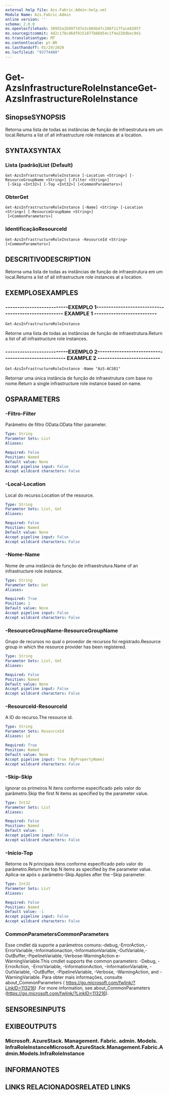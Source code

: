 ```yaml
---
external help file: Azs.Fabric.Admin-help.xml
Module Name: Azs.Fabric.Admin
online version: ''
schema: 2.0.0
ms.openlocfilehash: 39955a2b99ffd7e3c604b4fc288f117face8205f
ms.sourcegitcommit: 4d2c178cd6df9151877b08d54c1f4a228dbec9d1
ms.translationtype: MT
ms.contentlocale: pt-BR
ms.lasthandoff: 01/29/2020
ms.locfileid: "93774480"
---
```

# <span data-ttu-id="bccdb-101">Get-AzsInfrastructureRoleInstance</span><span class="sxs-lookup"><span data-stu-id="bccdb-101">Get-AzsInfrastructureRoleInstance</span></span>

## <span data-ttu-id="bccdb-102">Sinopse</span><span class="sxs-lookup"><span data-stu-id="bccdb-102">SYNOPSIS</span></span>
<span data-ttu-id="bccdb-103">Retorna uma lista de todas as instâncias de função de infraestrutura em um local.</span><span class="sxs-lookup"><span data-stu-id="bccdb-103">Returns a list of all infrastructure role instances at a location.</span></span>

## <span data-ttu-id="bccdb-104">SYNTAX</span><span class="sxs-lookup"><span data-stu-id="bccdb-104">SYNTAX</span></span>

### <span data-ttu-id="bccdb-105">Lista (padrão)</span><span class="sxs-lookup"><span data-stu-id="bccdb-105">List (Default)</span></span>
```
Get-AzsInfrastructureRoleInstance [-Location <String>] [-ResourceGroupName <String>] [-Filter <String>]
 [-Skip <Int32>] [-Top <Int32>] [<CommonParameters>]
```

### <span data-ttu-id="bccdb-106">Obter</span><span class="sxs-lookup"><span data-stu-id="bccdb-106">Get</span></span>
```
Get-AzsInfrastructureRoleInstance [-Name] <String> [-Location <String>] [-ResourceGroupName <String>]
 [<CommonParameters>]
```

### <span data-ttu-id="bccdb-107">Identificação</span><span class="sxs-lookup"><span data-stu-id="bccdb-107">ResourceId</span></span>
```
Get-AzsInfrastructureRoleInstance -ResourceId <String> [<CommonParameters>]
```

## <span data-ttu-id="bccdb-108">DESCRITIVO</span><span class="sxs-lookup"><span data-stu-id="bccdb-108">DESCRIPTION</span></span>
<span data-ttu-id="bccdb-109">Retorna uma lista de todas as instâncias de função de infraestrutura em um local.</span><span class="sxs-lookup"><span data-stu-id="bccdb-109">Returns a list of all infrastructure role instances at a location.</span></span>

## <span data-ttu-id="bccdb-110">EXEMPLOS</span><span class="sxs-lookup"><span data-stu-id="bccdb-110">EXAMPLES</span></span>

### <span data-ttu-id="bccdb-111">--------------------------EXEMPLO 1--------------------------</span><span class="sxs-lookup"><span data-stu-id="bccdb-111">-------------------------- EXAMPLE 1 --------------------------</span></span>
```
Get-AzsInfrastructureRoleInstance
```

<span data-ttu-id="bccdb-112">Retorne uma lista de todas as instâncias de função de infraestrutura.</span><span class="sxs-lookup"><span data-stu-id="bccdb-112">Return a list of all infrastructure role instances.</span></span>

### <span data-ttu-id="bccdb-113">--------------------------EXEMPLO 2--------------------------</span><span class="sxs-lookup"><span data-stu-id="bccdb-113">-------------------------- EXAMPLE 2 --------------------------</span></span>
```
Get-AzsInfrastructureRoleInstance -Name "AzS-ACS01"
```

<span data-ttu-id="bccdb-114">Retornar uma única instância de função de infraestrutura com base no nome.</span><span class="sxs-lookup"><span data-stu-id="bccdb-114">Return a single infrastructure role instance based on name.</span></span>

## <span data-ttu-id="bccdb-115">OS</span><span class="sxs-lookup"><span data-stu-id="bccdb-115">PARAMETERS</span></span>

### <span data-ttu-id="bccdb-116">-Filtro</span><span class="sxs-lookup"><span data-stu-id="bccdb-116">-Filter</span></span>
<span data-ttu-id="bccdb-117">Parâmetro de filtro OData.</span><span class="sxs-lookup"><span data-stu-id="bccdb-117">OData filter parameter.</span></span>

```yaml
Type: String
Parameter Sets: List
Aliases: 

Required: False
Position: Named
Default value: None
Accept pipeline input: False
Accept wildcard characters: False
```

### <span data-ttu-id="bccdb-118">-Local</span><span class="sxs-lookup"><span data-stu-id="bccdb-118">-Location</span></span>
<span data-ttu-id="bccdb-119">Local do recurso.</span><span class="sxs-lookup"><span data-stu-id="bccdb-119">Location of the resource.</span></span>

```yaml
Type: String
Parameter Sets: List, Get
Aliases: 

Required: False
Position: Named
Default value: None
Accept pipeline input: False
Accept wildcard characters: False
```

### <span data-ttu-id="bccdb-120">-Nome</span><span class="sxs-lookup"><span data-stu-id="bccdb-120">-Name</span></span>
<span data-ttu-id="bccdb-121">Nome de uma instância de função de infraestrutura.</span><span class="sxs-lookup"><span data-stu-id="bccdb-121">Name of an infrastructure role instance.</span></span>

```yaml
Type: String
Parameter Sets: Get
Aliases: 

Required: True
Position: 1
Default value: None
Accept pipeline input: False
Accept wildcard characters: False
```

### <span data-ttu-id="bccdb-122">-ResourceGroupName</span><span class="sxs-lookup"><span data-stu-id="bccdb-122">-ResourceGroupName</span></span>
<span data-ttu-id="bccdb-123">Grupo de recursos no qual o provedor de recursos foi registrado.</span><span class="sxs-lookup"><span data-stu-id="bccdb-123">Resource group in which the resource provider has been registered.</span></span>

```yaml
Type: String
Parameter Sets: List, Get
Aliases: 

Required: False
Position: Named
Default value: None
Accept pipeline input: False
Accept wildcard characters: False
```

### <span data-ttu-id="bccdb-124">-ResourceId</span><span class="sxs-lookup"><span data-stu-id="bccdb-124">-ResourceId</span></span>
<span data-ttu-id="bccdb-125">A ID do recurso.</span><span class="sxs-lookup"><span data-stu-id="bccdb-125">The resource id.</span></span>

```yaml
Type: String
Parameter Sets: ResourceId
Aliases: id

Required: True
Position: Named
Default value: None
Accept pipeline input: True (ByPropertyName)
Accept wildcard characters: False
```

### <span data-ttu-id="bccdb-126">-Skip</span><span class="sxs-lookup"><span data-stu-id="bccdb-126">-Skip</span></span>
<span data-ttu-id="bccdb-127">Ignorar os primeiros N itens conforme especificado pelo valor do parâmetro.</span><span class="sxs-lookup"><span data-stu-id="bccdb-127">Skip the first N items as specified by the parameter value.</span></span>

```yaml
Type: Int32
Parameter Sets: List
Aliases: 

Required: False
Position: Named
Default value: -1
Accept pipeline input: False
Accept wildcard characters: False
```

### <span data-ttu-id="bccdb-128">-Início</span><span class="sxs-lookup"><span data-stu-id="bccdb-128">-Top</span></span>
<span data-ttu-id="bccdb-129">Retorne os N principais itens conforme especificado pelo valor do parâmetro.</span><span class="sxs-lookup"><span data-stu-id="bccdb-129">Return the top N items as specified by the parameter value.</span></span>
<span data-ttu-id="bccdb-130">Aplica-se após o parâmetro-Skip.</span><span class="sxs-lookup"><span data-stu-id="bccdb-130">Applies after the -Skip parameter.</span></span>

```yaml
Type: Int32
Parameter Sets: List
Aliases: 

Required: False
Position: Named
Default value: -1
Accept pipeline input: False
Accept wildcard characters: False
```

### <span data-ttu-id="bccdb-131">CommonParameters</span><span class="sxs-lookup"><span data-stu-id="bccdb-131">CommonParameters</span></span>
<span data-ttu-id="bccdb-132">Esse cmdlet dá suporte a parâmetros comuns:-debug,-ErrorAction,-ErrorVariable,-Informationaction,-InformationVariable,-OutVariable,-OutBuffer,-PipelineVariable,-Verbose-WarningAction e-WarningVariable.</span><span class="sxs-lookup"><span data-stu-id="bccdb-132">This cmdlet supports the common parameters: -Debug, -ErrorAction, -ErrorVariable, -InformationAction, -InformationVariable, -OutVariable, -OutBuffer, -PipelineVariable, -Verbose, -WarningAction, and -WarningVariable.</span></span> <span data-ttu-id="bccdb-133">Para obter mais informações, consulte about_CommonParameters ( https://go.microsoft.com/fwlink/?LinkID=113216) .</span><span class="sxs-lookup"><span data-stu-id="bccdb-133">For more information, see about_CommonParameters (https://go.microsoft.com/fwlink/?LinkID=113216).</span></span>

## <span data-ttu-id="bccdb-134">SENSORES</span><span class="sxs-lookup"><span data-stu-id="bccdb-134">INPUTS</span></span>

## <span data-ttu-id="bccdb-135">EXIBE</span><span class="sxs-lookup"><span data-stu-id="bccdb-135">OUTPUTS</span></span>

### <span data-ttu-id="bccdb-136">Microsoft. AzureStack. Management. Fabric. admin. Models. InfraRoleInstance</span><span class="sxs-lookup"><span data-stu-id="bccdb-136">Microsoft.AzureStack.Management.Fabric.Admin.Models.InfraRoleInstance</span></span>

## <span data-ttu-id="bccdb-137">INFORMA</span><span class="sxs-lookup"><span data-stu-id="bccdb-137">NOTES</span></span>

## <span data-ttu-id="bccdb-138">LINKS RELACIONADOS</span><span class="sxs-lookup"><span data-stu-id="bccdb-138">RELATED LINKS</span></span>

